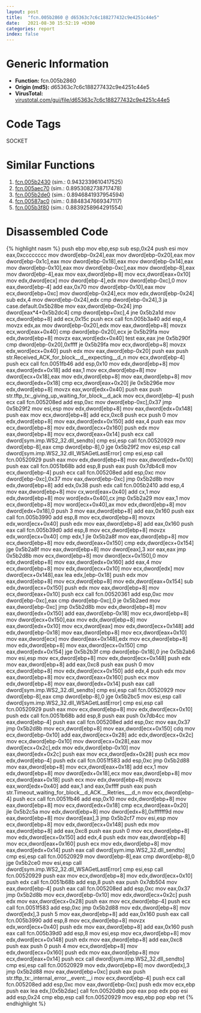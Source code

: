 ```yaml
---
layout: post
title:  "fcn.005b2860 @ d65363c7c6c188277432c9e4251c44e5"
date:   2021-08-30 15:52:19 +0300
categories: report
index: false
---
```


# Generic Information
- **Function:** fcn.005b2860
- **Origin (md5):** d65363c7c6c188277432c9e4251c44e5
- **VirusTotal:** [virustotal.com/gui/file/d65363c7c6c188277432c9e4251c44e5][virustotal_ref]

# Code Tags
<span class="tag" id="SOCKET">SOCKET</span>


# Similar Functions

1. [fcn.005b2430][similar_1_ref] (sim.: 0.9432339610417525)
2. [fcn.005aec70][similar_2_ref] (sim.: 0.8953082738717478)
3. [fcn.005b2de0][similar_3_ref] (sim.: 0.8946841937954594)
4. [fcn.00587ac0][similar_4_ref] (sim.: 0.8848347669347117)
5. [fcn.005b3f80][similar_5_ref] (sim.: 0.8839258964291554)


# Disassembled Code

{% highlight nasm %}
push ebp
mov ebp,esp
sub esp,0x24
push esi
mov eax,0xcccccccc
mov dword[ebp-0x24],eax
mov dword[ebp-0x20],eax
mov dword[ebp-0x1c],eax
mov dword[ebp-0x18],eax
mov dword[ebp-0x14],eax
mov dword[ebp-0x10],eax
mov dword[ebp-0xc],eax
mov dword[ebp-8],eax
mov dword[ebp-4],eax
mov eax,dword[ebp+8]
mov ecx,dword[eax+0x10]
mov edx,dword[ecx]
mov dword[ebp-4],edx
mov dword[ebp-0xc],0
mov eax,dword[ebp-4]
add eax,0x70
mov dword[ebp-0x10],eax
mov ecx,dword[ebp+0xc]
mov dword[ebp-0x24],ecx
mov edx,dword[ebp-0x24]
sub edx,4
mov dword[ebp-0x24],edx
cmp dword[ebp-0x24],3
ja case.default.0x5b28be
mov eax,dword[ebp-0x24]
jmp dword[eax*4+0x5b2dc4]
cmp dword[ebp+0xc],4
jne 0x5b2a1d
mov ecx,dword[ebp+8]
add ecx,0x15c
push ecx
call fcn.005b3a40
add esp,4
movzx edx,ax
mov dword[ebp-0x20],edx
mov eax,dword[ebp+8]
movzx ecx,word[eax+0x40]
cmp dword[ebp-0x20],ecx
je 0x5b29fa
mov edx,dword[ebp+8]
movzx eax,word[edx+0x40]
test eax,eax
jne 0x5b290f
cmp dword[ebp-0x20],0xffff
je 0x5b29fa
mov ecx,dword[ebp+8]
movzx edx,word[ecx+0x40]
push edx
mov eax,dword[ebp-0x20]
push eax
push str.Received_ACK_for_block__d__expecting__d_n
mov ecx,dword[ebp-4]
push ecx
call fcn.0051fb46
add esp,0x10
mov edx,dword[ebp+8]
mov eax,dword[edx+0x18]
add eax,1
mov ecx,dword[ebp+8]
mov dword[ecx+0x18],eax
mov edx,dword[ebp+8]
mov eax,dword[ebp+8]
mov ecx,dword[edx+0x18]
cmp ecx,dword[eax+0x20]
jle 0x5b296e
mov edx,dword[ebp+8]
movzx eax,word[edx+0x40]
push eax
push str.tftp_tx:_giving_up_waiting_for_block__d_ack
mov ecx,dword[ebp-4]
push ecx
call fcn.005208ed
add esp,0xc
mov dword[ebp-0xc],0x37
jmp 0x5b29f2
mov esi,esp
mov edx,dword[ebp+8]
mov eax,dword[edx+0x148]
push eax
mov ecx,dword[ebp+8]
add ecx,0xc8
push ecx
push 0
mov edx,dword[ebp+8]
mov eax,dword[edx+0x150]
add eax,4
push eax
mov ecx,dword[ebp+8]
mov edx,dword[ecx+0x160]
push edx
mov eax,dword[ebp+8]
mov ecx,dword[eax+0x14]
push ecx
call dword[sym.imp.WS2_32.dll_sendto]
cmp esi,esp
call fcn.00520929
mov dword[ebp-8],eax
cmp dword[ebp-8],0
jge 0x5b29f2
mov esi,esp
call dword[sym.imp.WS2_32.dll_WSAGetLastError]
cmp esi,esp
call fcn.00520929
push eax
mov edx,dword[ebp+8]
mov eax,dword[edx+0x10]
push eax
call fcn.0051b68b
add esp,8
push eax
push 0x7db4c8
mov ecx,dword[ebp-4]
push ecx
call fcn.005208ed
add esp,0xc
mov dword[ebp-0xc],0x37
mov eax,dword[ebp-0xc]
jmp 0x5b2d8b
mov edx,dword[ebp+8]
add edx,0x38
push edx
call fcn.005b2410
add esp,4
mov eax,dword[ebp+8]
mov cx,word[eax+0x40]
add cx,1
mov edx,dword[ebp+8]
mov word[edx+0x40],cx
jmp 0x5b2a29
mov eax,1
mov ecx,dword[ebp+8]
mov word[ecx+0x40],ax
mov edx,dword[ebp+8]
mov dword[edx+0x18],0
push 3
mov eax,dword[ebp+8]
add eax,0x160
push eax
call fcn.005b3990
add esp,8
mov ecx,dword[ebp+8]
movzx edx,word[ecx+0x40]
push edx
mov eax,dword[ebp+8]
add eax,0x160
push eax
call fcn.005b39d0
add esp,8
mov ecx,dword[ebp+8]
movzx edx,word[ecx+0x40]
cmp edx,1
jle 0x5b2a8f
mov eax,dword[ebp+8]
mov ecx,dword[ebp+8]
mov edx,dword[eax+0x150]
cmp edx,dword[ecx+0x154]
jge 0x5b2a8f
mov eax,dword[ebp+8]
mov dword[eax],3
xor eax,eax
jmp 0x5b2d8b
mov ecx,dword[ebp+8]
mov dword[ecx+0x150],0
mov edx,dword[ebp+8]
mov eax,dword[edx+0x160]
add eax,4
mov ecx,dword[ebp+8]
mov edx,dword[ecx+0x10]
mov ecx,dword[edx]
mov dword[ecx+0x148],eax
lea edx,[ebp-0x18]
push edx
mov eax,dword[ebp+8]
mov ecx,dword[ebp+8]
mov edx,dword[eax+0x154]
sub edx,dword[ecx+0x150]
push edx
mov eax,dword[ebp+8]
mov ecx,dword[eax+0x10]
push ecx
call fcn.00520361
add esp,0xc
mov dword[ebp-0xc],eax
cmp dword[ebp-0xc],0
je 0x5b2aed
mov eax,dword[ebp-0xc]
jmp 0x5b2d8b
mov edx,dword[ebp+8]
mov eax,dword[edx+0x150]
add eax,dword[ebp-0x18]
mov ecx,dword[ebp+8]
mov dword[ecx+0x150],eax
mov edx,dword[ebp+8]
mov eax,dword[edx+0x10]
mov ecx,dword[eax]
mov edx,dword[ecx+0x148]
add edx,dword[ebp-0x18]
mov eax,dword[ebp+8]
mov ecx,dword[eax+0x10]
mov eax,dword[ecx]
mov dword[eax+0x148],edx
mov ecx,dword[ebp+8]
mov edx,dword[ebp+8]
mov eax,dword[ecx+0x150]
cmp eax,dword[edx+0x154]
jge 0x5b2b3f
cmp dword[ebp-0x18],0
jne 0x5b2ab6
mov esi,esp
mov ecx,dword[ebp+8]
mov edx,dword[ecx+0x148]
push edx
mov eax,dword[ebp+8]
add eax,0xc8
push eax
push 0
mov ecx,dword[ebp+8]
mov edx,dword[ecx+0x150]
add edx,4
push edx
mov eax,dword[ebp+8]
mov ecx,dword[eax+0x160]
push ecx
mov edx,dword[ebp+8]
mov eax,dword[edx+0x14]
push eax
call dword[sym.imp.WS2_32.dll_sendto]
cmp esi,esp
call fcn.00520929
mov dword[ebp-8],eax
cmp dword[ebp-8],0
jge 0x5b2bc5
mov esi,esp
call dword[sym.imp.WS2_32.dll_WSAGetLastError]
cmp esi,esp
call fcn.00520929
push eax
mov ecx,dword[ebp+8]
mov edx,dword[ecx+0x10]
push edx
call fcn.0051b68b
add esp,8
push eax
push 0x7db4cc
mov eax,dword[ebp-4]
push eax
call fcn.005208ed
add esp,0xc
mov eax,0x37
jmp 0x5b2d8b
mov ecx,dword[ebp+8]
mov eax,dword[ecx+0x150]
cdq
mov ecx,dword[ebp-0x10]
add eax,dword[ecx+0x28]
adc edx,dword[ecx+0x2c]
mov ecx,dword[ebp-0x10]
mov dword[ecx+0x28],eax
mov dword[ecx+0x2c],edx
mov edx,dword[ebp-0x10]
mov eax,dword[edx+0x2c]
push eax
mov ecx,dword[edx+0x28]
push ecx
mov edx,dword[ebp-4]
push edx
call fcn.0051f583
add esp,0xc
jmp 0x5b2d88
mov eax,dword[ebp+8]
mov ecx,dword[eax+0x18]
add ecx,1
mov edx,dword[ebp+8]
mov dword[edx+0x18],ecx
mov eax,dword[ebp+8]
mov ecx,dword[eax+0x18]
push ecx
mov edx,dword[ebp+8]
movzx eax,word[edx+0x40]
add eax,1
and eax,0xffff
push eax
push str.Timeout_waiting_for_block__d_ACK.__Retries___d_n
mov ecx,dword[ebp-4]
push ecx
call fcn.0051fb46
add esp,0x10
mov edx,dword[ebp+8]
mov eax,dword[ebp+8]
mov ecx,dword[edx+0x18]
cmp ecx,dword[eax+0x20]
jle 0x5b2c5a
mov edx,dword[ebp+8]
mov dword[edx+8],0xffffff9d
mov eax,dword[ebp+8]
mov dword[eax],3
jmp 0x5b2cf7
mov esi,esp
mov ecx,dword[ebp+8]
mov edx,dword[ecx+0x148]
push edx
mov eax,dword[ebp+8]
add eax,0xc8
push eax
push 0
mov ecx,dword[ebp+8]
mov edx,dword[ecx+0x150]
add edx,4
push edx
mov eax,dword[ebp+8]
mov ecx,dword[eax+0x160]
push ecx
mov edx,dword[ebp+8]
mov eax,dword[edx+0x14]
push eax
call dword[sym.imp.WS2_32.dll_sendto]
cmp esi,esp
call fcn.00520929
mov dword[ebp-8],eax
cmp dword[ebp-8],0
jge 0x5b2ce0
mov esi,esp
call dword[sym.imp.WS2_32.dll_WSAGetLastError]
cmp esi,esp
call fcn.00520929
push eax
mov ecx,dword[ebp+8]
mov edx,dword[ecx+0x10]
push edx
call fcn.0051b68b
add esp,8
push eax
push 0x7db504
mov eax,dword[ebp-4]
push eax
call fcn.005208ed
add esp,0xc
mov eax,0x37
jmp 0x5b2d8b
mov ecx,dword[ebp-0x10]
mov edx,dword[ecx+0x2c]
push edx
mov eax,dword[ecx+0x28]
push eax
mov ecx,dword[ebp-4]
push ecx
call fcn.0051f583
add esp,0xc
jmp 0x5b2d88
mov edx,dword[ebp+8]
mov dword[edx],3
push 5
mov eax,dword[ebp+8]
add eax,0x160
push eax
call fcn.005b3990
add esp,8
mov ecx,dword[ebp+8]
movzx edx,word[ecx+0x40]
push edx
mov eax,dword[ebp+8]
add eax,0x160
push eax
call fcn.005b39d0
add esp,8
mov esi,esp
mov ecx,dword[ebp+8]
mov edx,dword[ecx+0x148]
push edx
mov eax,dword[ebp+8]
add eax,0xc8
push eax
push 0
push 4
mov ecx,dword[ebp+8]
mov edx,dword[ecx+0x160]
push edx
mov eax,dword[ebp+8]
mov ecx,dword[eax+0x14]
push ecx
call dword[sym.imp.WS2_32.dll_sendto]
cmp esi,esp
call fcn.00520929
mov edx,dword[ebp+8]
mov dword[edx],3
jmp 0x5b2d88
mov eax,dword[ebp+0xc]
push eax
push str.tftp_tx:_internal_error__event:__i
mov ecx,dword[ebp-4]
push ecx
call fcn.005208ed
add esp,0xc
mov eax,dword[ebp-0xc]
push edx
mov ecx,ebp
push eax
lea edx,[0x5b2dac]
call fcn.00520dbb
pop eax
pop edx
pop esi
add esp,0x24
cmp ebp,esp
call fcn.00520929
mov esp,ebp
pop ebp
ret
{% endhighlight %}


[similar_1_ref]: /report/fcn.005b2430@d65363c7c6c188277432c9e4251c44e5
[similar_2_ref]: /report/fcn.005aec70@d65363c7c6c188277432c9e4251c44e5
[similar_3_ref]: /report/fcn.005b2de0@d65363c7c6c188277432c9e4251c44e5
[similar_4_ref]: /report/fcn.00587ac0@d65363c7c6c188277432c9e4251c44e5
[similar_5_ref]: /report/fcn.005b3f80@d65363c7c6c188277432c9e4251c44e5
[virustotal_ref]: https://www.virustotal.com/gui/file/d65363c7c6c188277432c9e4251c44e5
